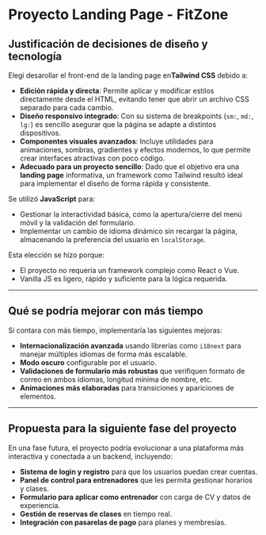 # Proyecto Landing Page - FitZone

## Justificación de decisiones de diseño y tecnología

Elegí desarollar el front-end de la landing page en**Tailwind CSS** debido a:

- **Edición rápida y directa**: Permite aplicar y modificar estilos directamente desde el HTML, evitando tener que abrir un archivo CSS separado para cada cambio.
- **Diseño responsivo integrado**: Con su sistema de breakpoints (`sm:`, `md:`, `lg:`) es sencillo asegurar que la página se adapte a distintos dispositivos.
- **Componentes visuales avanzados**: Incluye utilidades para animaciones, sombras, gradientes y efectos modernos, lo que permite crear interfaces atractivas con poco código.
- **Adecuado para un proyecto sencillo**: Dado que el objetivo era una **landing page** informativa, un framework como Tailwind resultó ideal para implementar el diseño de forma rápida y consistente.

Se utilizó **JavaScript** para:

- Gestionar la interactividad básica, como la apertura/cierre del menú móvil y la validación del formulario.
- Implementar un cambio de idioma dinámico sin recargar la página, almacenando la preferencia del usuario en `localStorage`.

Esta elección se hizo porque:

- El proyecto no requería un framework complejo como React o Vue.
- Vanilla JS es ligero, rápido y suficiente para la lógica requerida.

---

## Qué se podría mejorar con más tiempo

Si contara con más tiempo, implementaría las siguientes mejoras:

- **Internacionalización avanzada** usando librerías como `i18next` para manejar múltiples idiomas de forma más escalable.
- **Modo oscuro** configurable por el usuario.
- **Validaciones de formulario más robustas** que verifiquen formato de correo en ambos idiomas, longitud mínima de nombre, etc.
- **Animaciones más elaboradas** para transiciones y apariciones de elementos.

---

## Propuesta para la siguiente fase del proyecto

En una fase futura, el proyecto podría evolucionar a una plataforma más interactiva y conectada a un backend, incluyendo:

- **Sistema de login y registro** para que los usuarios puedan crear cuentas.
- **Panel de control para entrenadores** que les permita gestionar horarios y clases.
- **Formulario para aplicar como entrenador** con carga de CV y datos de experiencia.
- **Gestión de reservas de clases** en tiempo real.
- **Integración con pasarelas de pago** para planes y membresías.
